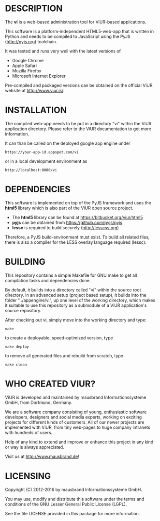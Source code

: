 DESCRIPTION
===========
The **vi** is a web-based administration tool for ViUR-based applications.

This software is a platform-independent HTML5-web-app that is written in
Python and needs to be compiled to JavaScript using the PyJS (http://pyjs.org)
toolchain.

It was tested and runs very well with the latest versions of

- Google Chrome
- Apple Safari
- Mozilla Firefox
- Microsoft Internet Explorer

Pre-compiled and packaged versions can be obtained on the official ViUR
website at http://www.viur.is/.

INSTALLATION
============
The compiled web-app needs to be put in a directory "vi" within the ViUR
application directory. Please refer to the ViUR documentation to get more
information.

It can than be called on the deployed google app engine under

	https://your-app-id.appspot.com/vi

or in a local development environment as

	http://localhost:8080/vi

DEPENDENCIES
============
This software is implemented on top of the PyJS framework and uses the
**html5** library which is also part of the ViUR open source project.

- The **html5** library can be found at https://bitbucket.org/viur/html5
- **pyjs** can be obtained from https://github.com/pyjs/pyjs
- **lessc** is required to build securely (http://lesscss.org)

Therefore, a PyJS build-environment must exist. To build all related files,
there is also a compiler for the LESS overlay language required (lessc).

BUILDING
========
This repository contains a simple Makefile for GNU make to get all compilation
tasks and dependencies done.

By default, it builds into a directory called "vi" within the source root
directory. In an advanced setup (project based setup), it builds into the
folder "../appengine/vi", up one level of the working directory, which makes
it suitable to use this repository as a submodule of a ViUR application's
source repository.

After checking out vi, simply move into the working directory and type:

	make

to create a deployable, speed-optimized version, type

	make deploy

to remove all generated files and rebuild from scratch, type

	make clean

WHO CREATED VIUR?
=================
ViUR is developed and maintained by mausbrand Informationssysteme GmbH,
from Dortmund, Germany.

We are a software company consisting of young, enthusiastic software
developers, designers and social media experts, working on exciting
projects for different kinds of customers. All of our newer projects are
implemented with ViUR, from tiny web-pages to huge company intranets with
hundreds of users.

Help of any kind to extend and improve or enhance this project in any kind or
way is always appreciated.

Visit us at http://www.mausbrand.de!

LICENSING
=========
Copyright (C) 2012-2016 by mausbrand Informationssysteme GmbH.

You may use, modify and distribute this software under the terms and conditions
of the GNU Lesser General Public License (LGPL).

See the file LICENSE provided in this package for more information.
